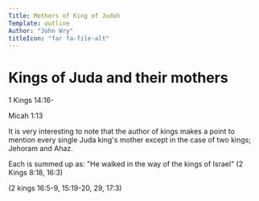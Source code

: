 ```yaml
---
Title: Mothers of King of Judah
Template: outline
Author: "John Wry"
titleIcon: "far fa-file-alt"
---
```




# Kings of Juda and their mothers

1 Kings 14:16- 

Micah 1:13 



It is very interesting to note that the author of kings makes a point to mention every single Juda king's mother except in the case of two kings; Jehoram and Ahaz. 

Each is summed up as: "He walked in the way of the kings of Israel" (2 Kings 8:18, 16:3)



(2 kings 16:5-9, 15:19-20, 29, 17:3)

